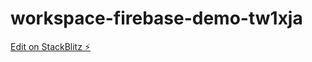 # workspace-firebase-demo-tw1xja

[Edit on StackBlitz ⚡️](https://stackblitz.com/edit/workspace-firebase-demo-tw1xja)